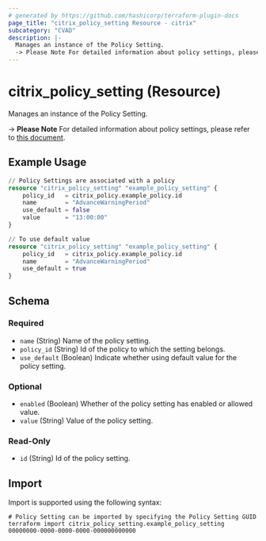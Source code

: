 ```yaml
---
# generated by https://github.com/hashicorp/terraform-plugin-docs
page_title: "citrix_policy_setting Resource - citrix"
subcategory: "CVAD"
description: |-
  Manages an instance of the Policy Setting.
  -> Please Note For detailed information about policy settings, please refer to this document https://github.com/citrix/terraform-provider-citrix/blob/main/internal/daas/policies/policy_set_resource.md.
---
```


# citrix_policy_setting (Resource)

Manages an instance of the Policy Setting.

 -> **Please Note** For detailed information about policy settings, please refer to [this document](https://github.com/citrix/terraform-provider-citrix/blob/main/internal/daas/policies/policy_set_resource.md).

## Example Usage

```terraform
// Policy Settings are associated with a policy
resource "citrix_policy_setting" "example_policy_setting" {
    policy_id   = citrix_policy.example_policy.id
    name        = "AdvanceWarningPeriod"
    use_default = false
    value       = "13:00:00"
}

// To use default value
resource "citrix_policy_setting" "example_policy_setting" {
    policy_id   = citrix_policy.example_policy.id
    name        = "AdvanceWarningPeriod"
    use_default = true
}
```

<!-- schema generated by tfplugindocs -->
## Schema

### Required

- `name` (String) Name of the policy setting.
- `policy_id` (String) Id of the policy to which the setting belongs.
- `use_default` (Boolean) Indicate whether using default value for the policy setting.

### Optional

- `enabled` (Boolean) Whether of the policy setting has enabled or allowed value.
- `value` (String) Value of the policy setting.

### Read-Only

- `id` (String) Id of the policy setting.

## Import

Import is supported using the following syntax:

```shell
# Policy Setting can be imported by specifying the Policy Setting GUID
terraform import citrix_policy_setting.example_policy_setting 00000000-0000-0000-0000-000000000000
```